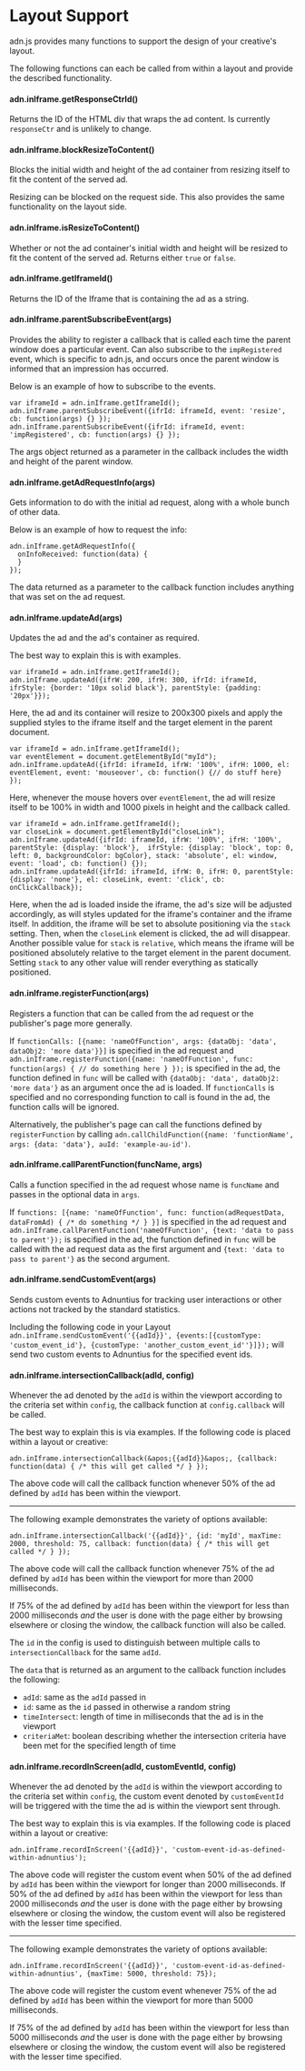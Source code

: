 # Layout Support

adn.js provides many functions to support the design of your creative's layout.

The following functions can each be called from within a layout and provide the described functionality.

#### adn.inIframe.getResponseCtrId()
Returns the ID of the HTML div that wraps the ad content. Is currently `responseCtr` and is unlikely to change.

#### adn.inIframe.blockResizeToContent()
Blocks the initial width and height of the ad container from resizing itself to fit the content of the served ad.

Resizing can be blocked on the request side. This also provides the same functionality on the layout side.

#### adn.inIframe.isResizeToContent()
Whether or not the ad container's initial width and height will be resized to fit the content of the served ad. Returns either `true` or `false`.

#### adn.inIframe.getIframeId()
Returns the ID of the Iframe that is containing the ad as a string.

#### adn.inIframe.parentSubscribeEvent(args)
Provides the ability to register a callback that is called each time the parent window does a particular event. Can also subscribe to the `impRegistered` event, which is specific to adn.js, and occurs once the parent window is informed that an impression has occurred.

Below is an example of how to subscribe to the events.

```
var iframeId = adn.inIframe.getIframeId();
adn.inIframe.parentSubscribeEvent({ifrId: iframeId, event: 'resize', cb: function(args) {} });
adn.inIframe.parentSubscribeEvent({ifrId: iframeId, event: 'impRegistered', cb: function(args) {} });
```

The args object returned as a parameter in the callback includes the width and height of the parent window.

#### adn.inIframe.getAdRequestInfo(args)
Gets information to do with the initial ad request, along with a whole bunch of other data.

Below is an example of how to request the info:

```
adn.inIframe.getAdRequestInfo({
  onInfoReceived: function(data) {
  }
});
```

The data returned as a parameter to the callback function includes anything that was set on the ad request.

#### adn.inIframe.updateAd(args)
Updates the ad and the ad's container as required.

The best way to explain this is with examples.

```
var iframeId = adn.inIframe.getIframeId();
adn.inIframe.updateAd({ifrW: 200, ifrH: 300, ifrId: iframeId, ifrStyle: {border: '10px solid black'}, parentStyle: {padding: '20px'}});
```

Here, the ad and its container will resize to 200x300 pixels and apply the supplied styles to the iframe itself and the target element in the parent document.

```
var iframeId = adn.inIframe.getIframeId();
var eventElement = document.getElementById("myId");
adn.inIframe.updateAd({ifrId: iframeId, ifrW: '100%', ifrH: 1000, el: eventElement, event: 'mouseover', cb: function() {// do stuff here} });
```

Here, whenever the mouse hovers over `eventElement`, the ad will resize itself to be 100% in width and 1000 pixels in height and the callback called.

```
var iframeId = adn.inIframe.getIframeId();
var closeLink = document.getElementById("closeLink");
adn.inIframe.updateAd({ifrId: iframeId, ifrW: '100%', ifrH: '100%',  parentStyle: {display: 'block'},  ifrStyle: {display: 'block', top: 0, left: 0, backgroundColor: bgColor}, stack: 'absolute', el: window, event: 'load', cb: function() {});
adn.inIframe.updateAd({ifrId: iframeId, ifrW: 0, ifrH: 0, parentStyle: {display: 'none'}, el: closeLink, event: 'click', cb: onClickCallback});
```

Here, when the ad is loaded inside the iframe, the ad's size will be adjusted accordingly, as will styles updated for the iframe's container and the iframe itself. In addition, the iframe will be set to absolute positioning via the `stack` setting. Then, when the `closeLink` element is clicked, the ad will disappear. Another possible value for `stack` is `relative`, which means the iframe will be positioned absolutely relative to the target element in the parent document. Setting `stack` to any other value will render everything as statically positioned.

#### adn.inIframe.registerFunction(args)
Registers a function that can be called from the ad request or the publisher's page more generally.

If `functionCalls: [{name: 'nameOfFunction', args: {dataObj: 'data', dataObj2: 'more data'}}]` is specified in the ad request and `adn.inIframe.registerFunction({name: 'nameOfFunction', func: function(args) { // do something here } });` is specified in the ad, the function defined in `func` will be called with `{dataObj: 'data', dataObj2: 'more data'}` as an argument once the ad is loaded. If `functionCalls` is specified and no corresponding function to call is found in the ad, the function calls will be ignored.

Alternatively, the publisher's page can call the functions defined by `registerFunction` by calling `adn.callChildFunction({name: 'functionName', args: {data: 'data'}, auId: 'example-au-id')`.

#### adn.inIframe.callParentFunction(funcName, args)
Calls a function specified in the ad request whose name is `funcName` and passes in the optional data in `args`.

If `functions: [{name: 'nameOfFunction', func: function(adRequestData, dataFromAd) { /* do something */ } }]` is specified in the ad request and `adn.inIframe.callParentFunction('nameOfFunction', {text: 'data to pass to parent'});` is specified in the ad, the function defined in `func` will be called with the ad request data as the first argument and `{text: 'data to pass to parent'}` as the second argument.

#### adn.inIframe.sendCustomEvent(args)
Sends custom events to Adnuntius for tracking user interactions or other actions not tracked by the standard statistics.

Including the following code in your Layout `adn.inIframe.sendCustomEvent('{{adId}}', {events:[{customType: 'custom_event_id'}, {customType: 'another_custom_event_id''}]});` will send two custom events to Adnuntius for the specified event ids.

#### adn.inIframe.intersectionCallback(adId, config)
Whenever the ad denoted by the <code>adId</code> is within the viewport according to the criteria set within <code>config</code>, the callback function at `config.callback` will be called.

The best way to explain this is via examples. If the following code is placed within a layout or creative: 
```
adn.inIframe.intersectionCallback(&apos;{{adId}}&apos;, {callback: function(data) { /* this will get called */ } });
```

The above code will call the callback function whenever 50% of the ad defined by `adId` has been within the viewport.

***

The following example demonstrates the variety of options available: 

```
adn.inIframe.intersectionCallback('{{adId}}', {id: 'myId', maxTime: 2000, threshold: 75, callback: function(data) { /* this will get called */ } });
```

The above code will call the callback function whenever 75% of the ad defined by `adId` has been within the viewport for more than 2000 milliseconds.

If 75% of the ad defined by `adId` has been within the viewport for less than 2000 milliseconds <em>and</em> the user is done with the page either by browsing elsewhere or closing the window, the callback function will also be called.

The `id` in the config is used to distinguish between multiple calls to `intersectionCallback` for the same `adId`.
        
The `data` that is returned as an argument to the callback function includes the following:

- `adId`: same as the `adId` passed in
- `id`: same as the `id` passed in otherwise a random string
- `timeIntersect`: length of time in milliseconds that the ad is in the viewport
- `criteriaMet`: boolean describing whether the intersection criteria have been met for the specified length of time

#### adn.inIframe.recordInScreen(adId, customEventId, config)

Whenever the ad denoted by the `adId` is within the viewport according to the criteria set within `config`, the custom event denoted by `customEventId` will be triggered with the time the ad is within the viewport sent through.

The best way to explain this is via examples. If the following code is placed within a layout or creative: 

```
adn.inIframe.recordInScreen('{{adId}}', 'custom-event-id-as-defined-within-adnuntius');
```

The above code will register the custom event when 50% of the ad defined by `adId` has been within the viewport for longer than 2000 milliseconds. If 50% of the ad defined by `adId` has been within the viewport for less than 2000 milliseconds <em>and</em> the user is done with the page either by browsing elsewhere or closing the window, the custom event will also be registered with the lesser time specified.

***

The following example demonstrates the variety of options available: 

```
adn.inIframe.recordInScreen('{{adId}}', 'custom-event-id-as-defined-within-adnuntius', {maxTime: 5000, threshold: 75});
```

The above code will register the custom event whenever 75% of the ad defined by `adId` has been within the viewport for more than 5000 milliseconds.

If 75% of the ad defined by `adId` has been within the viewport for less than 5000 milliseconds <em>and</em> the user is done with the page either by browsing elsewhere or closing the window, the custom event will also be registered with the lesser time specified.
